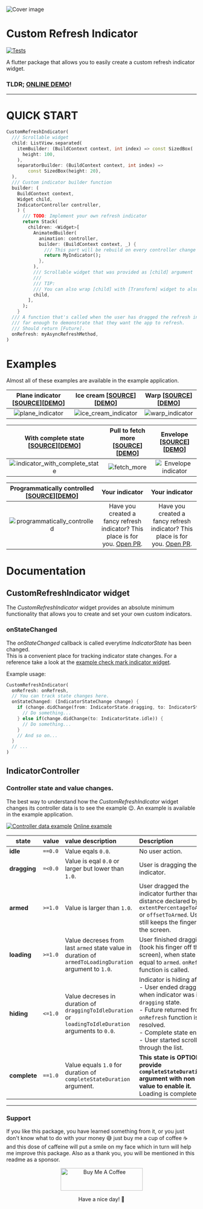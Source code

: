 ![Cover image](/readme/cover.png)
# Custom Refresh Indicator

[![Tests](https://github.com/gonuit/flutter-custom-refresh-indicator/actions/workflows/test.yml/badge.svg)](https://github.com/gonuit/flutter-custom-refresh-indicator/actions/workflows/test.yml)

A flutter package that allows you to easily create a custom refresh indicator widget.

### **TLDR; [ONLINE DEMO](https://custom-refresh-indicator.klyta.it)**!

---

# QUICK START

```dart
CustomRefreshIndicator(
  /// Scrollable widget
  child: ListView.separated(
    itemBuilder: (BuildContext context, int index) => const SizedBox(
      height: 100,
    ),
    separatorBuilder: (BuildContext context, int index) =>
        const SizedBox(height: 20),
  ),
  /// Custom indicator builder function
  builder: (
    BuildContext context,
    Widget child,
    IndicatorController controller,
    ) {
      /// TODO: Implement your own refresh indicator
      return Stack(
        children: <Widget>[
          AnimatedBuilder(
            animation: controller,
            builder: (BuildContext context, _) {
              /// This part will be rebuild on every controller change
              return MyIndicator();
            },
          ),
          /// Scrollable widget that was provided as [child] argument
          ///
          /// TIP:
          /// You can also wrap [child] with [Transform] widget to also a animate list transform (see example app)
          child,
        ],
      );
    }
  /// A function that's called when the user has dragged the refresh indicator
  /// far enough to demonstrate that they want the app to refresh.
  /// Should return [Future].
  onRefresh: myAsyncRefreshMethod,
)
```

# Examples

Almost all of these examples are available in the example application.

| Plane indicator [[SOURCE](example/lib/indicators/plane_indicator.dart)][[DEMO](https://custom-refresh-indicator.klyta.it/#/plane)] | Ice cream [[SOURCE](example/lib/indicators/ice_cream_indicator.dart)][[DEMO](https://custom-refresh-indicator.klyta.it/#/ice-cream)] | Warp [[SOURCE](example/lib/indicators/warp_indicator.dart)][[DEMO](https://custom-refresh-indicator.klyta.it/#/warp)] |
| :--------------------------------------------------------------------------------------------------------------------------------: | :----------------------------------------------------------------------------------------------------------------------------------: | :-------------------------------------------------------------------------------------------------------------------: |
|                                           ![plane_indicator](readme/plane_indicator.gif)                                           |                                        ![ice_cream_indicator](readme/ice_cream_indicator.gif)                                        |                                     ![warp_indicator](readme/warp_indicator.gif)                                      |

| With complete state [[SOURCE](example/lib/indicators/check_mark_indicator.dart)][[DEMO](https://custom-refresh-indicator.klyta.it/#/check-mark)] | Pull to fetch more [[SOURCE](example/lib/indicators/swipe_action.dart)][[DEMO](https://custom-refresh-indicator.klyta.it/#/fetch-more)] | Envelope [[SOURCE](example/lib/indicators/envelope_indicator.dart)][[DEMO](https://custom-refresh-indicator.klyta.it/#/envelope)] |
| :----------------------------------------------------------------------------------------------------------------------------------------------: | :-------------------------------------------------------------------------------------------------------------------------------------: | :-------------------------------------------------------------------------------------------------------------------------------: |
|                                    ![indicator_with_complete_state](readme/indicator_with_complete_state.gif)                                    |                                                  ![fetch_more](readme/fetch_more.gif)                                                   |                                       ![Envelope indicator](readme/envelope_indicator.gif)                                        |

| Programmatically controlled [[SOURCE](example/lib/screens/programmatically_controlled_indicator_screen.dart)][[DEMO](https://custom-refresh-indicator.klyta.it/#/programmatically-controlled)] |                                                                 Your indicator                                                                  |                                                                 Your indicator                                                                  |
| :--------------------------------------------------------------------------------------------------------------------------------------------------------------------------------------------: | :---------------------------------------------------------------------------------------------------------------------------------------------: | :---------------------------------------------------------------------------------------------------------------------------------------------: |
|                                                             ![programmatically_controlled](readme/programmatically_controlled.gif)                                                             | Have you created a fancy refresh indicator? This place is for you. [Open PR](https://github.com/gonuit/flutter-custom-refresh-indicator/pulls). | Have you created a fancy refresh indicator? This place is for you. [Open PR](https://github.com/gonuit/flutter-custom-refresh-indicator/pulls). |

# Documentation

## CustomRefreshIndicator widget

The _CustomRefreshIndicator_ widget provides an absolute minimum functionality that allows you to create and set your own custom indicators.

### onStateChanged

The _onStateChanged_ callback is called everytime _IndicatorState_ has been changed.  
This is a convenient place for tracking indicator state changes. For a reference take a look at the [example check mark indicator widget](example/lib/indicators/check_mark_indicator.dart).

Example usage:

```dart
CustomRefreshIndicator(
  onRefresh: onRefresh,
  // You can track state changes here.
  onStateChanged: (IndicatorStateChange change) {
    if (change.didChange(from: IndicatorState.dragging, to: IndicatorState.armed)) {
      // Do something...
    } else if(change.didChange(to: IndicatorState.idle)) {
      // Do something...
    }
    // And so on...
  }
  // ...
)
```

## IndicatorController

### Controller state and value changes.

The best way to understand how the _CustomRefreshIndicator_ widget changes its controller data is to see the example 😉. An example is available in the example application.

[![Controller data example](readme/controller_data.gif)](https://custom-refresh-indicator.klyta.it/#/presentation)
[Online example](https://custom-refresh-indicator.klyta.it/#/presentation)

| state        | value   | value description                                                                                       | Description                                                                                                                                                                                                                              |
| ------------ | :------ | :------------------------------------------------------------------------------------------------------ | :--------------------------------------------------------------------------------------------------------------------------------------------------------------------------------------------------------------------------------------- |
| **idle**     | `==0.0` | Value eqals `0.0`.                                                                                      | No user action.                                                                                                                                                                                                                          |
| **dragging** | `=<0.0` | Value is eqal `0.0` or larger but lower than `1.0`.                                                     | User is dragging the indicator.                                                                                                                                                                                                          |
| **armed**    | `>=1.0` | Value is larger than `1.0`.                                                                             | User dragged the indicator further than the distance declared by `extentPercentageToArmed` or `offsetToArmed`. User still keeps the finger on the screen.                                                                                |
| **loading**  | `>=1.0` | Value decreses from last `armed` state value in duration of `armedToLoadingDuration` argument to `1.0`. | User finished dragging (took his finger off the screen), when state was equal to `armed`. `onRefresh` function is called.                                                                                                                |
| **hiding**   | `<=1.0` | Value decreses in duration of `draggingToIdleDuration` or `loadingToIdleDuration` arguments to `0.0`.   | Indicator is hiding after:<br />- User ended dragging when indicator was in `dragging` state.<br />- Future returned from `onRefresh` function is resolved.<br />- Complete state ended.<br />- User started scrolling through the list. |
| **complete** | `==1.0` | Value equals `1.0` for duration of `completeStateDuration` argument.                                    | **This state is OPTIONAL, provide `completeStateDuration` argument with non null value to enable it.**<br /> Loading is completed.                                                                                                       |

---

### Support

If you like this package, you have learned something from it, or you just don't know what to do with your money 😅 just buy me a cup of coffee ☕️ and this dose of caffeine will put a smile on my face which in turn will help me improve this package. Also as a thank you, you will be mentioned in this readme as a sponsor.

<div align="center">
<a href="https://www.buymeacoffee.com/kamilklyta" target="_blank"><img height="60px" width="217px" src="https://cdn.buymeacoffee.com/buttons/v2/default-yellow.png" alt="Buy Me A Coffee" style="height: 60px !important;width: 217px !important;" ></a>
</div>
<p align="center">Have a nice day! 👋</p>
